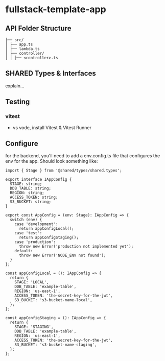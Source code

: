 # fullstack-template-app

## API Folder Structure

```
├── src/
│ ├── app.ts
│ ├── lambda.ts
│ ├── controller/
│ │ ├── <controller>.ts
```

## SHARED Types & Interfaces

explain...

## Testing

### vitest

- vs vode, install Vitest & Vitest Runner

## Configure

for the backend, you'll need to add a env.config.ts file that configures the env for the app. Should look something like:

```
import { Stage } from '@shared/types/shared.types';

export interface IAppConfig {
  STAGE: string;
  DDB_TABLE: string;
  REGION: string;
  ACCESS_TOKEN: string;
  S3_BUCKET: string;
}

export const AppConfig = (env: Stage): IAppConfig => {
  switch (env) {
    case 'development':
      return appConfigLocal();
    case 'test':
      return appConfigStaging();
    case 'production':
      throw new Error('production not implemented yet');
    default:
      throw new Error('NODE_ENV not found');
  }
};

const appConfigLocal = (): IAppConfig => {
  return {
    STAGE: 'LOCAL',
    DDB_TABLE: 'example-table',
    REGION: 'us-east-1',
    ACCESS_TOKEN: 'the-secret-key-for-the-jwt',
    S3_BUCKET: 's3-bucket-name-local',
  };
};

const appConfigStaging = (): IAppConfig => {
  return {
    STAGE: 'STAGING',
    DDB_TABLE: 'example-table',
    REGION: 'us-east-1',
    ACCESS_TOKEN: 'the-secret-key-for-the-jwt',
    S3_BUCKET: 's3-bucket-name-staging',
  };
};

```

